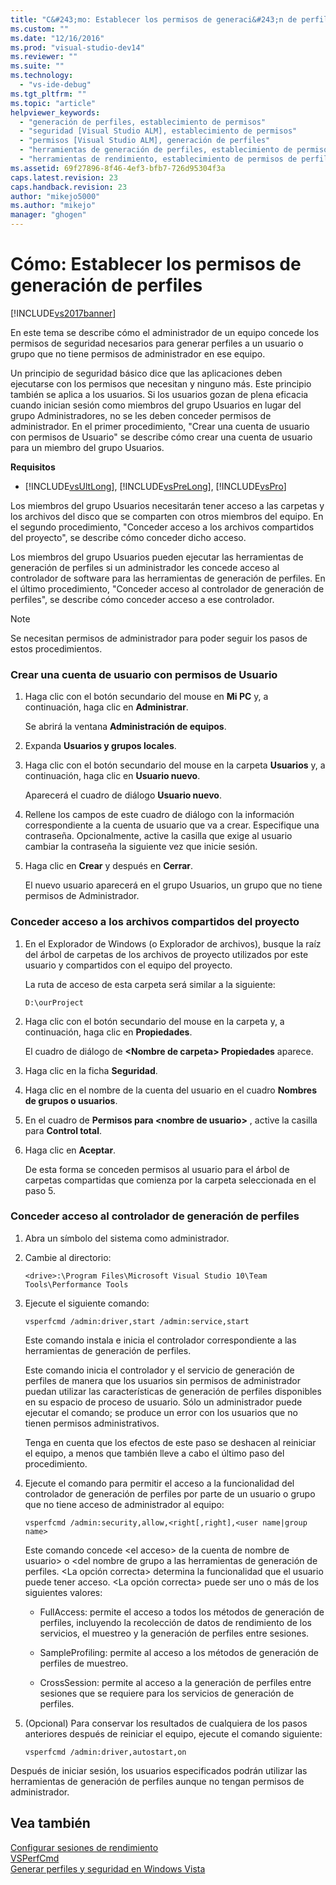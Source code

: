 ```yaml
---
title: "C&#243;mo: Establecer los permisos de generaci&#243;n de perfiles | Microsoft Docs"
ms.custom: ""
ms.date: "12/16/2016"
ms.prod: "visual-studio-dev14"
ms.reviewer: ""
ms.suite: ""
ms.technology: 
  - "vs-ide-debug"
ms.tgt_pltfrm: ""
ms.topic: "article"
helpviewer_keywords: 
  - "generación de perfiles, establecimiento de permisos"
  - "seguridad [Visual Studio ALM], establecimiento de permisos"
  - "permisos [Visual Studio ALM], generación de perfiles"
  - "herramientas de generación de perfiles, establecimiento de permisos de perfiles"
  - "herramientas de rendimiento, establecimiento de permisos de perfiles"
ms.assetid: 69f27896-8f46-4ef3-bfb7-726d95304f3a
caps.latest.revision: 23
caps.handback.revision: 23
author: "mikejo5000"
ms.author: "mikejo"
manager: "ghogen"
---
```

# C&#243;mo: Establecer los permisos de generaci&#243;n de perfiles
[!INCLUDE[vs2017banner](../code-quality/includes/vs2017banner.md)]

En este tema se describe cómo el administrador de un equipo concede los permisos de seguridad necesarios para generar perfiles a un usuario o grupo que no tiene permisos de administrador en ese equipo.  
  
 Un principio de seguridad básico dice que las aplicaciones deben ejecutarse con los permisos que necesitan y ninguno más.  Este principio también se aplica a los usuarios.  Si los usuarios gozan de plena eficacia cuando inician sesión como miembros del grupo Usuarios en lugar del grupo Administradores, no se les deben conceder permisos de administrador.  En el primer procedimiento, "Crear una cuenta de usuario con permisos de Usuario" se describe cómo crear una cuenta de usuario para un miembro del grupo Usuarios.  
  
 **Requisitos**  
  
-   [!INCLUDE[vsUltLong](../code-quality/includes/vsultlong_md.md)], [!INCLUDE[vsPreLong](../code-quality/includes/vsprelong_md.md)], [!INCLUDE[vsPro](../code-quality/includes/vspro_md.md)]  
  
 Los miembros del grupo Usuarios necesitarán tener acceso a las carpetas y los archivos del disco que se comparten con otros miembros del equipo.  En el segundo procedimiento, "Conceder acceso a los archivos compartidos del proyecto", se describe cómo conceder dicho acceso.  
  
 Los miembros del grupo Usuarios pueden ejecutar las herramientas de generación de perfiles si un administrador les concede acceso al controlador de software para las herramientas de generación de perfiles.  En el último procedimiento, "Conceder acceso al controlador de generación de perfiles", se describe cómo conceder acceso a ese controlador.  
  
> [!NOTE]
>  Se necesitan permisos de administrador para poder seguir los pasos de estos procedimientos.  
  
### Crear una cuenta de usuario con permisos de Usuario  
  
1.  Haga clic con el botón secundario del mouse en **Mi PC** y, a continuación, haga clic en **Administrar**.  
  
     Se abrirá la ventana **Administración de equipos**.  
  
2.  Expanda **Usuarios y grupos locales**.  
  
3.  Haga clic con el botón secundario del mouse en la carpeta **Usuarios** y, a continuación, haga clic en **Usuario nuevo**.  
  
     Aparecerá el cuadro de diálogo **Usuario nuevo**.  
  
4.  Rellene los campos de este cuadro de diálogo con la información correspondiente a la cuenta de usuario que va a crear.  Especifique una contraseña.  Opcionalmente, active la casilla que exige al usuario cambiar la contraseña la siguiente vez que inicie sesión.  
  
5.  Haga clic en **Crear** y después en **Cerrar**.  
  
     El nuevo usuario aparecerá en el grupo Usuarios, un grupo que no tiene permisos de Administrador.  
  
### Conceder acceso a los archivos compartidos del proyecto  
  
1.  En el Explorador de Windows \(o Explorador de archivos\), busque la raíz del árbol de carpetas de los archivos de proyecto utilizados por este usuario y compartidos con el equipo del proyecto.  
  
     La ruta de acceso de esta carpeta será similar a la siguiente:  
  
    ```  
    D:\ourProject  
    ```  
  
2.  Haga clic con el botón secundario del mouse en la carpeta y, a continuación, haga clic en **Propiedades**.  
  
     El cuadro de diálogo de **\<Nombre de carpeta\> Propiedades** aparece.  
  
3.  Haga clic en la ficha **Seguridad**.  
  
4.  Haga clic en el nombre de la cuenta del usuario en el cuadro **Nombres de grupos o usuarios**.  
  
5.  En el cuadro de **Permisos para \<nombre de usuario\>** , active la casilla para **Control total**.  
  
6.  Haga clic en **Aceptar**.  
  
     De esta forma se conceden permisos al usuario para el árbol de carpetas compartidas que comienza por la carpeta seleccionada en el paso 5.  
  
### Conceder acceso al controlador de generación de perfiles  
  
1.  Abra un símbolo del sistema como administrador.  
  
2.  Cambie al directorio:  
  
    ```  
    <drive>:\Program Files\Microsoft Visual Studio 10\Team Tools\Performance Tools  
    ```  
  
3.  Ejecute el siguiente comando:  
  
    ```  
    vsperfcmd /admin:driver,start /admin:service,start  
    ```  
  
     Este comando instala e inicia el controlador correspondiente a las herramientas de generación de perfiles.  
  
     Este comando inicia el controlador y el servicio de generación de perfiles de manera que los usuarios sin permisos de administrador puedan utilizar las características de generación de perfiles disponibles en su espacio de proceso de usuario.  Sólo un administrador puede ejecutar el comando; se produce un error con los usuarios que no tienen permisos administrativos.  
  
     Tenga en cuenta que los efectos de este paso se deshacen al reiniciar el equipo, a menos que también lleve a cabo el último paso del procedimiento.  
  
4.  Ejecute el comando para permitir el acceso a la funcionalidad del controlador de generación de perfiles por parte de un usuario o grupo que no tiene acceso de administrador al equipo:  
  
    ```  
    vsperfcmd /admin:security,allow,<right[,right],<user name|group name>  
    ```  
  
     Este comando concede \<el acceso\> de la cuenta de nombre de usuario\> o \<del nombre de grupo a las herramientas de generación de perfiles.  \<La opción correcta\> determina la funcionalidad que el usuario puede tener acceso.  \<La opción correcta\> puede ser uno o más de los siguientes valores:  
  
    -   FullAccess: permite el acceso a todos los métodos de generación de perfiles, incluyendo la recolección de datos de rendimiento de los servicios, el muestreo y la generación de perfiles entre sesiones.  
  
    -   SampleProfiling: permite al acceso a los métodos de generación de perfiles de muestreo.  
  
    -   CrossSession: permite al acceso a la generación de perfiles entre sesiones que se requiere para los servicios de generación de perfiles.  
  
5.  \(Opcional\) Para conservar los resultados de cualquiera de los pasos anteriores después de reiniciar el equipo, ejecute el comando siguiente:  
  
    ```  
    vsperfcmd /admin:driver,autostart,on  
    ```  
  
 Después de iniciar sesión, los usuarios especificados podrán utilizar las herramientas de generación de perfiles aunque no tengan permisos de administrador.  
  
## Vea también  
 [Configurar sesiones de rendimiento](../profiling/configuring-performance-sessions.md)   
 [VSPerfCmd](../profiling/vsperfcmd.md)   
 [Generar perfiles y seguridad en Windows Vista](../profiling/profiling-and-windows-vista-security.md)